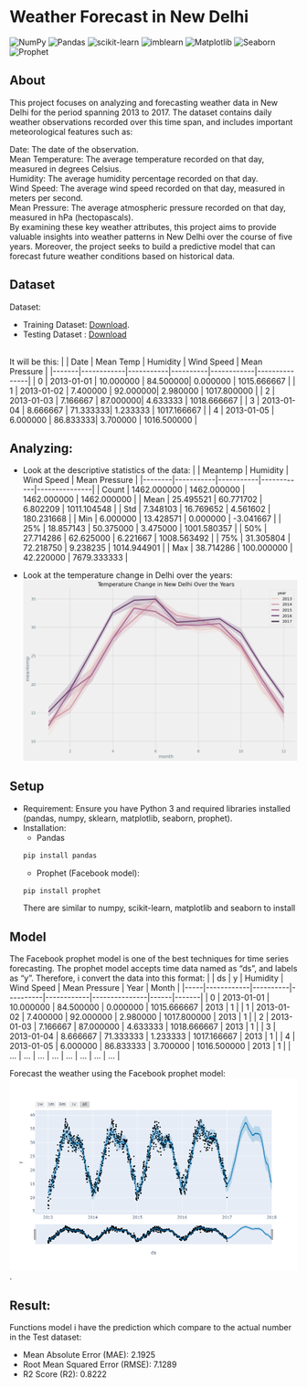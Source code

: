 # Weather Forecast in New Delhi
![NumPy](https://img.shields.io/badge/numpy-%23013243.svg?style=for-the-badge&logo=numpy&logoColor=white)
![Pandas](https://img.shields.io/badge/pandas-%23150458.svg?style=for-the-badge&logo=pandas&logoColor=white)
![scikit-learn](https://img.shields.io/badge/scikit--learn-%23F7931E.svg?style=for-the-badge&logo=scikit-learn&logoColor=white)
![imblearn](https://img.shields.io/badge/imblearn-green?style=for-the-badge&logo=imblearn&logoColor=white)
![Matplotlib](https://img.shields.io/badge/matplotlib-%233A4CAA.svg?style=for-the-badge&logo=matplotlib&logoColor=white)
![Seaborn](https://img.shields.io/badge/seaborn-%2302B6D6.svg?style=for-the-badge&logo=seaborn&logoColor=white)
![Prophet](https://img.shields.io/badge/prophet-%234591A6.svg?style=for-the-badge&logo=prophet&logoColor=white)

## About

This project focuses on analyzing and forecasting weather data in New Delhi for the period spanning 2013 to 2017. The dataset contains daily weather observations recorded over this time span, and includes important meteorological features such as: <br>

Date: The date of the observation.<br>
Mean Temperature: The average temperature recorded on that day, measured in degrees Celsius.<br>
Humidity: The average humidity percentage recorded on that day.<br>
Wind Speed: The average wind speed recorded on that day, measured in meters per second.<br>
Mean Pressure: The average atmospheric pressure recorded on that day, measured in hPa (hectopascals).<br>
By examining these key weather attributes, this project aims to provide valuable insights into weather patterns in New Delhi over the course of five years. Moreover, the project seeks to build a predictive model that can forecast future weather conditions based on historical data.

## Dataset
Dataset: 
* Training Dataset: [Download](https://github.com/tranvietcuong03/weather_forecasting/blob/master/DailyDelhiClimateTrain.csv).
* Testing Dataset : [Download](https://github.com/tranvietcuong03/weather_forecasting/blob/master/DailyDelhiClimateTest.csv)
<br>
It will be this: 
|  | Date       | Mean Temp | Humidity | Wind Speed | Mean Pressure |
|-------|------------|-----------|----------|------------|---------------|
| 0     | 2013-01-01 | 10.000000 | 84.500000| 0.000000   | 1015.666667   |
| 1     | 2013-01-02 | 7.400000  | 92.000000| 2.980000   | 1017.800000   |
| 2     | 2013-01-03 | 7.166667  | 87.000000| 4.633333   | 1018.666667   |
| 3     | 2013-01-04 | 8.666667  | 71.333333| 1.233333   | 1017.166667   |
| 4     | 2013-01-05 | 6.000000  | 86.833333| 3.700000   | 1016.500000   |

## Analyzing:
* Look at the descriptive statistics of the data:
|        | Meantemp  | Humidity  | Wind Speed | Mean Pressure |
|--------|-----------|-----------|------------|---------------|
| Count  | 1462.000000 | 1462.000000 | 1462.000000 | 1462.000000  |
| Mean   | 25.495521  | 60.771702  | 6.802209  | 1011.104548 |
| Std    | 7.348103  | 16.769652 | 4.561602  | 180.231668 |
| Min    | 6.000000  | 13.428571 | 0.000000 | -3.041667 |
| 25%    | 18.857143 | 50.375000 | 3.475000 | 1001.580357 |
| 50%    | 27.714286 | 62.625000 | 6.221667 | 1008.563492 |
| 75%    | 31.305804 | 72.218750 | 9.238235 | 1014.944901 |
| Max    | 38.714286 | 100.000000 | 42.220000 | 7679.333333 |

* Look at the temperature change in Delhi over the years:
![...](https://github.com/tranvietcuong03/weather_forecasting/blob/master/analyze_temperature.png)

## Setup
- Requirement: Ensure you have Python 3 and required libraries installed (pandas, numpy, sklearn, matplotlib, seaborn, prophet).
- Installation:
  * Pandas
  ```sh
  pip install pandas
  ```
   * Prophet (Facebook model):
  ```sh
  pip install prophet
  ```
  There are similar to numpy, scikit-learn, matplotlib and seaborn to install
  
## Model
The Facebook prophet model is one of the best techniques for time series forecasting. The prophet model accepts time data named as “ds”, and labels as “y”. Therefore, i convert the data into this format:
|     | ds         | y        | Humidity | Wind Speed | Mean Pressure | Year | Month |
|-----|------------|----------|----------|------------|---------------|------|-------|
| 0   | 2013-01-01 | 10.000000 | 84.500000 | 0.000000  | 1015.666667 | 2013 | 1     |
| 1   | 2013-01-02 | 7.400000  | 92.000000 | 2.980000  | 1017.800000 | 2013 | 1     |
| 2   | 2013-01-03 | 7.166667  | 87.000000 | 4.633333  | 1018.666667 | 2013 | 1     |
| 3   | 2013-01-04 | 8.666667  | 71.333333 | 1.233333  | 1017.166667 | 2013 | 1     |
| 4   | 2013-01-05 | 6.000000  | 86.833333 | 3.700000  | 1016.500000 | 2013 | 1     |
| ... | ...        | ...      | ...      | ...        | ...         | ...  | ...   |

Forecast the weather using the Facebook prophet model:
![...](https://github.com/tranvietcuong03/weather_forecasting/blob/master/weather_forecasting.png).

## Result:
Functions model i have the prediction which compare to the actual number in the Test dataset:
* Mean Absolute Error (MAE): 2.1925
* Root Mean Squared Error (RMSE): 7.1289
* R2 Score (R2): 0.8222
